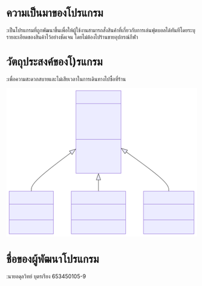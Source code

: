 # ความเป็นมาของโปรแกรม
:เป็นโปรแกรมที่ถูกพัฒนาขึ้นเพื่อให้ผู้ใช้งานสามารถสั่งสินค้าที่เกี่ยวกับการเล่นฟุตบอลได้ทันทีโดยระบุรายละเอียดของสินค้าไว้อย่างชัดเจน โดยไม่ต้องไปร้านขายอุปกรณ์กีฬา

# วัตถุประสงค์ของโ)รแกรม
:เพื่อความสะดวกสบายและไม่เสียเวลาในการเดินทางไปซื้อที่ร้าน

![image info](./mermaid.svg)

# ชื่อของผู้พัฒนาโปรแกรม
:นายอดุลวิทย์ บุตรเรียง 653450105-9